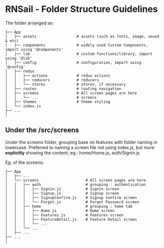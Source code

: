 # RNSail - Folder Structure Guidelines

The folder arranged as:
    
    ├── App
    │   ├── assets                  # assets (such as fonts, image, sound & etc)
    │   ├── components              # widely used Custom Components, import using '@components'
    │   ├── lib                     # custom functions/library, import using '@lib'
    │   ├── config                  # configuration, import using '@config'
    │   ├── redux
    │   │   ├── actions             # redux actions
    │   │   ├── reducers            # reducers
    │   │   └── stores              # stores, if necessary
    │   ├── routes                  # routing navigation
    │   ├── screens                 # All screen pages are here
    │   │   └── ...                 # screens   
    │   ├── themes                  # theme styling
    │   └── index.js
    ├── ...
    │

## Under the /src/screens

Under the screens folder, grouping base on features with folder naming in lowercase. 
Preferred to naming a screen file not using index.js, but more **explicitly** showing the content, eg.: home/Home.js, auth/Signin.js

Eg. of the screens:

    ├── App
    │   ├── ...
    │   └── screens                     # All screen pages are here
    │   │   ├── auth                    # grouping : authentication
    │   │   │   ├── Signin.js           # Signin screen
    │   │   │   ├── Signup.js           # Signup screen
    │   │   │   ├── SignupConfirm.js    # Signup Confirm screen
    │   │   │   └── Forgot.js           # Forgot Password screen
    │   │   ├── home                    # grouping : home tab
    │   │   │   ├── Home.js             # Home screen
    │   │   │   ├── Features.js         # Features screen
    │   │   │   ├── FeatureDetail.js    # Feature Detail screen
    │   │   │   └── ...
    │   │   └── ...                        
    │   ├── ...
    ├── ...
    │